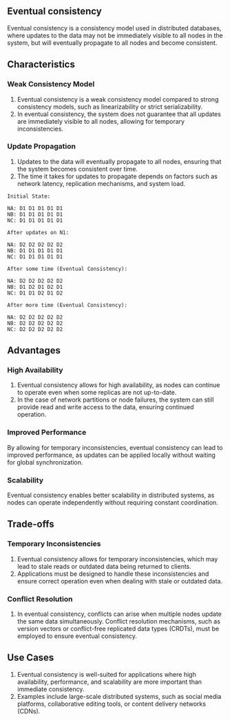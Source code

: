 ## Eventual consistency 
Eventual consistency is a consistency model used in distributed databases, where updates to the data may not be immediately visible to all nodes in the system, but will eventually propagate to all nodes and become consistent. 

## Characteristics

### Weak Consistency Model
1. Eventual consistency is a weak consistency model compared to strong consistency models, such as linearizability or strict serializability.
2. In eventual consistency, the system does not guarantee that all updates are immediately visible to all nodes, allowing for temporary inconsistencies.

### Update Propagation
1. Updates to the data will eventually propagate to all nodes, ensuring that the system becomes consistent over time.
2. The time it takes for updates to propagate depends on factors such as network latency, replication mechanisms, and system load.

```
Initial State:

NA: D1 D1 D1 D1 D1
NB: D1 D1 D1 D1 D1
NC: D1 D1 D1 D1 D1

After updates on N1:

NA: D2 D2 D2 D2 D2
NB: D1 D1 D1 D1 D1
NC: D1 D1 D1 D1 D1

After some time (Eventual Consistency):

NA: D2 D2 D2 D2 D2
NB: D1 D2 D1 D2 D1
NC: D1 D1 D2 D1 D2

After more time (Eventual Consistency):

NA: D2 D2 D2 D2 D2
NB: D2 D2 D2 D2 D2
NC: D2 D2 D2 D2 D2
```

## Advantages

### High Availability
1. Eventual consistency allows for high availability, as nodes can continue to operate even when some replicas are not up-to-date.
2. In the case of network partitions or node failures, the system can still provide read and write access to the data, ensuring continued operation.

### Improved Performance
By allowing for temporary inconsistencies, eventual consistency can lead to improved performance, as updates can be applied locally without waiting for global synchronization.

### Scalability
Eventual consistency enables better scalability in distributed systems, as nodes can operate independently without requiring constant coordination.

## Trade-offs

### Temporary Inconsistencies
1. Eventual consistency allows for temporary inconsistencies, which may lead to stale reads or outdated data being returned to clients.
2. Applications must be designed to handle these inconsistencies and ensure correct operation even when dealing with stale or outdated data.

### Conflict Resolution
1. In eventual consistency, conflicts can arise when multiple nodes update the same data simultaneously. Conflict resolution mechanisms, such as version vectors or conflict-free replicated data types (CRDTs), must be employed to ensure eventual consistency.

## Use Cases

1. Eventual consistency is well-suited for applications where high availability, performance, and scalability are more important than immediate consistency.
2. Examples include large-scale distributed systems, such as social media platforms, collaborative editing tools, or content delivery networks (CDNs).
